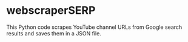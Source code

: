 # webscraperSERP
This Python code scrapes YouTube channel URLs from Google search results and saves them in a JSON file.
